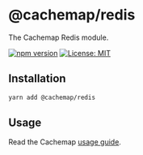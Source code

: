 # @cachemap/redis

The Cachemap Redis module.

[![npm version](https://badge.fury.io/js/%40cachemap%2Fredis.svg)](https://badge.fury.io/js/%40cachemap%2Fredis)
[![License: MIT](https://img.shields.io/badge/License-MIT-yellow.svg)](LICENSE)

## Installation

```bash
yarn add @cachemap/redis
```

## Usage

Read the Cachemap [usage guide](../../README.md#usage).
